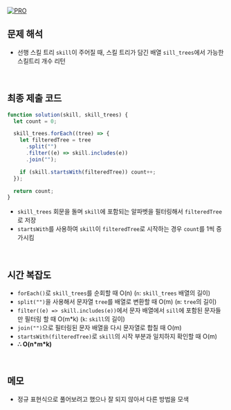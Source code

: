 [![PRO]][Link]

## 문제 해석

- 선행 스킬 트리 `skill`이 주어질 때, 스킬 트리가 담긴 배열 `sill_trees`에서 가능한 스킬트리 개수 리턴

<br/>

## 최종 제출 코드

```javascript
function solution(skill, skill_trees) {
  let count = 0;

  skill_trees.forEach((tree) => {
    let filteredTree = tree
      .split("")
      .filter((e) => skill.includes(e))
      .join("");

    if (skill.startsWith(filteredTree)) count++;
  });

  return count;
}
```

- `skill_trees` 회문을 돌며 `skill`에 포함되는 알파벳을 필터링해서 `filteredTree`로 저장
- `startsWith`를 사용하여 `skill`이 `filteredTree`로 시작하는 경우 `count`를 1씩 증가시킴

<br/>

## 시간 복잡도

- `forEach()`로 `skill_trees`를 순회할 때 O(n) (`n`: `skill_trees` 배열의 길이)
- `split("")`을 사용해서 문자열 `tree`를 배열로 변환할 때 O(m) (`m`: `tree`의 길이)
- `filter((e) => skill.includes(e))`에서 문자 배열에서 `sill`에 포함된 문자들만 필터링 할 때 O(m\*k) (`k`: `skill`의 길이)
- `join("")`으로 필터링된 문자 배열을 다시 문자열로 합칠 때 O(m)
- `startsWith(filteredTree)`로 `skill`의 시작 부분과 일치하지 확인할 때 O(m)
- **∴ O(n\*m\*k)**

<br/>

## 메모

- 정규 표현식으로 풀어보려고 했으나 잘 되지 않아서 다른 방법을 모색

<!---------------------------------------------------------------------------->

[PRO]: https://github.com/GoSSaChin/algorithm-js/assets/107768516/67c43b52-bc3f-4571-a249-5519021afbb0
[Link]: https://school.programmers.co.kr/learn/courses/30/lessons/49993
